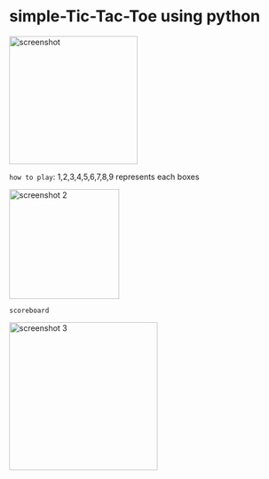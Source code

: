 # simple-Tic-Tac-Toe using python

<img width="231" alt="screenshot" src="https://user-images.githubusercontent.com/122863540/229170340-1094f544-fec1-43e9-a8e8-3ceb348f961b.png">

`how to play`: 1,2,3,4,5,6,7,8,9 represents each boxes

<img width="198" alt="screenshot 2" src="https://user-images.githubusercontent.com/122863540/229170543-a913434e-3169-4f22-8b95-90af6fe42f6e.png">

`scoreboard`

<img width="267" alt="screenshot 3" src="https://user-images.githubusercontent.com/122863540/229170608-af7e6546-84d8-44ad-a454-f57344281458.png">
